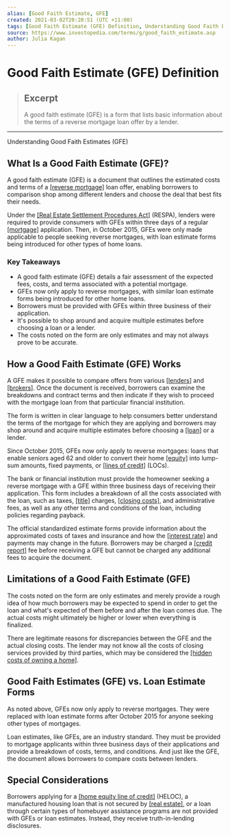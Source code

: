 ```yaml
---
alias: [Good Faith Estimate, GFE]
created: 2021-03-02T20:20:51 (UTC +11:00)
tags: [Good Faith Estimate (GFE) Definition, Understanding Good Faith Estimates (GFE)]
source: https://www.investopedia.com/terms/g/good_faith_estimate.asp
author: Julia Kagan
---
```


# Good Faith Estimate (GFE) Definition

> ## Excerpt
> A good faith estimate (GFE) is a form that lists basic information about the terms of a reverse mortgage loan offer by a lender.

---

Understanding Good Faith Estimates (GFE)
## What Is a Good Faith Estimate (GFE)?

A good faith estimate (GFE) is a document that outlines the estimated costs and terms of a [[reverse mortgage]](https://www.investopedia.com/mortgage/reverse-mortgage/) loan offer, enabling borrowers to comparison shop among different lenders and choose the deal that best fits their needs.

Under the [[Real Estate Settlement Procedures Act]](https://www.investopedia.com/terms/r/real-estate-settlement-procedures-act-respa.asp) (RESPA), lenders were required to provide consumers with GFEs within three days of a regular [[mortgage]](https://www.investopedia.com/terms/m/mortgage.asp) application. Then, in October 2015, GFEs were only made applicable to people seeking reverse mortgages, with loan estimate forms being introduced for other types of home loans.

### Key Takeaways

-   A good faith estimate (GFE) details a fair assessment of the expected fees, costs, and terms associated with a potential mortgage.
-   GFEs now only apply to reverse mortgages, with similar loan estimate forms being introduced for other home loans.
-   Borrowers must be provided with GFEs within three business of their application.
-   It's possible to shop around and acquire multiple estimates before choosing a loan or a lender.
-   The costs noted on the form are only estimates and may not always prove to be accurate.

## How a Good Faith Estimate (GFE) Works

A GFE makes it possible to compare offers from various [[lenders]](https://www.investopedia.com/terms/l/lender.asp) and [[brokers]](https://www.investopedia.com/terms/b/broker.asp). Once the document is received, borrowers can examine the breakdowns and contract terms and then indicate if they wish to proceed with the mortgage loan from that particular financial institution.

The form is written in clear language to help consumers better understand the terms of the mortgage for which they are applying and borrowers may shop around and acquire multiple estimates before choosing a [[loan]](https://www.investopedia.com/terms/l/loan.asp) or a lender.

Since October 2015, GFEs now only apply to reverse mortgages: loans that enable seniors aged 62 and older to convert their home [[equity]](https://www.investopedia.com/terms/e/equity.asp) into lump-sum amounts, fixed payments, or [[lines of credit]](https://www.investopedia.com/terms/l/lineofcredit.asp) (LOCs).

The bank or financial institution must provide the homeowner seeking a reverse mortgage with a GFE within three business days of receiving their application. This form includes a breakdown of all the costs associated with the loan, such as taxes, [[title]](https://www.investopedia.com/terms/t/title.asp) charges, [[closing costs]](https://www.investopedia.com/terms/c/closingcosts.asp), and administrative fees, as well as any other terms and conditions of the loan, including policies regarding payback.

The official standardized estimate forms provide information about the approximated costs of taxes and insurance and how the [[interest rate]](https://www.investopedia.com/terms/i/interestrate.asp) and payments may change in the future. Borrowers may be charged a [[credit report]](https://www.investopedia.com/terms/c/creditreport.asp) fee before receiving a GFE but cannot be charged any additional fees to acquire the document.

## Limitations of a Good Faith Estimate (GFE)

The costs noted on the form are only estimates and merely provide a rough idea of how much borrowers may be expected to spend in order to get the loan and what's expected of them before and after the loan comes due. The actual costs might ultimately be higher or lower when everything is finalized.

There are legitimate reasons for discrepancies between the GFE and the actual closing costs. The lender may not know all the costs of closing services provided by third parties, which may be considered the [[hidden costs of owning a home]](https://www.investopedia.com/the-hidden-costs-of-owning-a-home-4776306). 

## Good Faith Estimates (GFE) vs. Loan Estimate Forms

As noted above, GFEs now only apply to reverse mortgages. They were replaced with loan estimate forms after October 2015 for anyone seeking other types of mortgages.

Loan estimates, like GFEs, are an industry standard. They must be provided to mortgage applicants within three business days of their applications and provide a breakdown of costs, terms, and conditions. And just like the GFE, the document allows borrowers to compare costs between lenders.

## Special Considerations

Borrowers applying for a [[home equity line of credit]](https://www.investopedia.com/mortgage/heloc/) (HELOC), a manufactured housing loan that is not secured by [[real estate]](https://www.investopedia.com/terms/r/realestate.asp), or a loan through certain types of homebuyer assistance programs are not provided with GFEs or loan estimates. Instead, they receive truth-in-lending disclosures.
